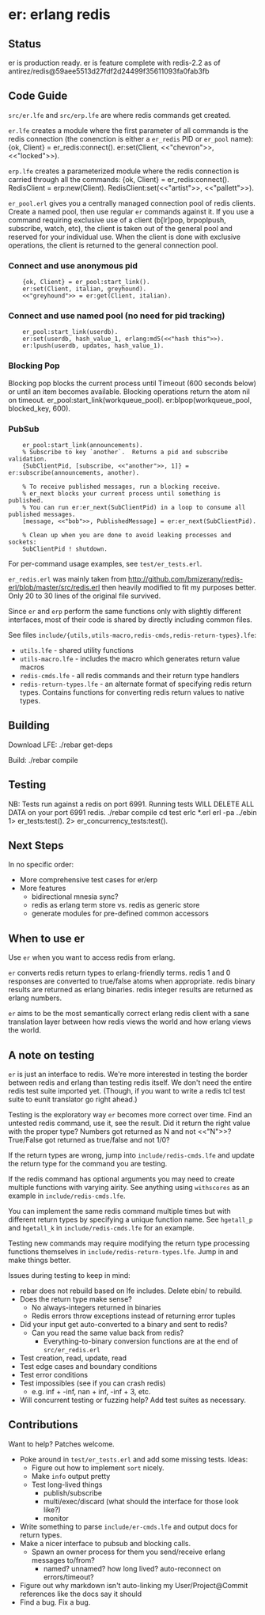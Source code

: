 er: erlang redis
================

Status
------
er is production ready.
er is feature complete with redis-2.2 as of antirez/redis@59aee5513d27fdf2d24499f35611093fa0fab3fb 

Code Guide
----------
`src/er.lfe` and `src/erp.lfe` are where redis commands get created.

`er.lfe` creates a module where the first parameter of all commands is the
redis connection (the conenction is either a `er_redis` PID or `er_pool` name):
        {ok, Client} = er_redis:connect().
        er:set(Client, <<"chevron">>, <<"locked">>).

`erp.lfe` creates a parameterized module where the redis connection is carried
through all the commands:
        {ok, Client} = er_redis:connect().
        RedisClient = erp:new(Client).
        RedisClient:set(<<"artist">>, <<"pallett">>).

`er_pool.erl` gives you a centrally managed connection pool of redis clients.
Create a named pool, then use regular `er` commands against it.  If you use
a command requiring exclusive use of a client (b[lr]pop, brpoplpush, subscribe, watch, etc),
the client is taken out of the general pool and reserved for your individual
use. When the client is done with exclusive operations, the client is returned
to the general connection pool.

### Connect and use anonymous pid
        {ok, Client} = er_pool:start_link().
        er:set(Client, italian, greyhound).
        <<"greyhound">> = er:get(Client, italian).

### Connect and use named pool (no need for pid tracking)
        er_pool:start_link(userdb).
        er:set(userdb, hash_value_1, erlang:md5(<<"hash this">>).
        er:lpush(userdb, updates, hash_value_1).

### Blocking Pop
Blocking pop blocks the current process until Timeout (600 seconds below) or until
  an item becomes available.  Blocking operations return the atom nil on timeout.
        er_pool:start_link(workqueue_pool).
        er:blpop(workqueue_pool, blocked_key, 600).

### PubSub
        er_pool:start_link(announcements).
        % Subscribe to key `another`.  Returns a pid and subscribe validation.
        {SubClientPid, [subscribe, <<"another">>, 1]} = er:subscribe(announcements, another).

        % To receive published messages, run a blocking receive.
        % er_next blocks your current process until something is published.
        % You can run er:er_next(SubClientPid) in a loop to consume all published messages.
        [message, <<"bob">>, PublishedMessage] = er:er_next(SubClientPid).

        % Clean up when you are done to avoid leaking processes and sockets:
        SubClientPid ! shutdown.

For per-command usage examples, see `test/er_tests.erl`.

`er_redis.erl` was mainly taken from http://github.com/bmizerany/redis-erl/blob/master/src/redis.erl then
heavily modified to fit my purposes better.  Only 20 to 30 lines of the original file survived.

Since `er` and `erp` perform the same functions only with slightly different
interfaces, most of their code is shared by directly including common files.

See files `include/{utils,utils-macro,redis-cmds,redis-return-types}.lfe`:

* `utils.lfe` - shared utility functions
* `utils-macro.lfe` - includes the macro which generates return value macros
* `redis-cmds.lfe` - all redis commands and their return type handlers
* `redis-return-types.lfe` - an alternate format of specifying redis return types.
  Contains functions for converting redis return values to native types.

Building
--------
Download LFE:
        ./rebar get-deps

Build:
        ./rebar compile

Testing
-------
NB: Tests run against a redis on port 6991.
Running tests WILL DELETE ALL DATA on your port 6991 redis.
        ./rebar compile
        cd test
        erlc *.erl
        erl -pa ../ebin
         1> er_tests:test().
         2> er_concurrency_tests:test().

Next Steps
----------
In no specific order:

* More comprehensive test cases for er/erp
* More features
  * bidirectional mnesia sync?
  * redis as erlang term store vs. redis as generic store
  * generate modules for pre-defined common accessors

When to use er
--------------
Use `er` when you want to access redis from erlang.

`er` converts redis return types to erlang-friendly terms.  redis 1 and 0
  responses are converted to true/false atoms when appropriate.  redis binary
  results are returned as erlang binaries.  redis integer results
  are returned as erlang numbers.

`er` aims to be the most semantically correct erlang redis client with a sane
  translation layer between how redis views the world and how erlang views
  the world.

A note on testing
-----------------
`er` is just an interface to redis.  We're more interested in testing
the border between redis and erlang than testing redis itself.  We don't
need the entire redis test suite imported yet. (Though, if you want to
write a redis tcl test suite to eunit translator go right ahead.)

Testing is the exploratory way `er` becomes more correct over time.  Find
an untested redis command, use it, see the result.  Did it return the right
value with the proper type?  Numbers got returned as N and not <<"N">>?
True/False got returned as true/false and not 1/0?

If the return types are wrong, jump into `include/redis-cmds.lfe` and
update the return type for the command you are testing.

If the redis command has optional arguments you may need to create
multiple functions with varying airity.
See anything using `withscores` as an example in `include/redis-cmds.lfe`.

You can implement the same redis command multiple times but with different
return types by specifying a unique function name.  See `hgetall_p` and
`hgetall_k` in `include/redis-cmds.lfe` for an example.

Testing new commands may require modifying the return type processing
functions themselves in `include/redis-return-types.lfe`.  Jump in and
make things better.

Issues during testing to keep in mind:

* rebar does not rebuild based on lfe includes.  Delete ebin/ to rebuild.
* Does the return type make sense?
  * No always-integers returned in binaries
  * Redis errors throw exceptions instead of returning error tuples
* Did your input get auto-converted to a binary and sent to redis?
  * Can you read the same value back from redis?
    * Everything-to-binary conversion functions are at the end of `src/er_redis.erl`
* Test creation, read, update, read
* Test edge cases and boundary conditions
* Test error conditions
* Test impossibles (see if you can crash redis)
  * e.g. inf + -inf, nan + inf, -inf + 3, etc.
* Will concurrent testing or fuzzing help?  Add test suites as necessary.

Contributions
-------------
Want to help?  Patches welcome.

* Poke around in `test/er_tests.erl` and add some missing tests.  Ideas:
  * Figure out how to implement `sort` nicely.
  * Make `info` output pretty
  * Test long-lived things
    * publish/subscribe
    * multi/exec/discard (what should the interface for those look like?)
    * monitor
* Write something to parse `include/er-cmds.lfe` and output docs for return types.
* Make a nicer interface to pubsub and blocking calls.
  * Spawn an owner process for them you send/receive erlang messages to/from?
    * named?  unnamed?  how long lived?  auto-reconnect on errors/timeout?
* Figure out why markdown isn't auto-linking my User/Project@Commit references like the docs say it should
* Find a bug.  Fix a bug.
